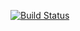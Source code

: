 [![Build Status](https://travis-ci.com/lgleon/emc-immu-bioinformatics.svg?branch=master)](https://travis-ci.com/lgleon/emc-immu-bioinformatics)